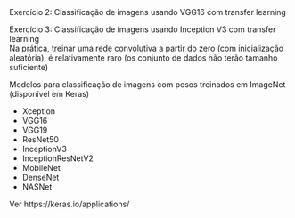<div>
Exercício 2: Classificação de imagens usando VGG16 com transfer learning
<p>
</div>
<div>
Exercício 3: Classificação de imagens usando Inception V3 com transfer learning
</div> 
Na prática, treinar uma rede convolutiva a partir do zero (com inicialização aleatória), 
é relativamente raro (os conjunto de dados não terão tamanho suficiente)
 <p>

Modelos para classificação de imagens com pesos treinados em ImageNet (disponível em Keras)
 * Xception 
 * VGG16 
 * VGG19 
 * ResNet50 
 * InceptionV3 
 * InceptionResNetV2 
 * MobileNet 
 * DenseNet 
 * NASNet
 <p>
Ver https://keras.io/applications/
</div>
